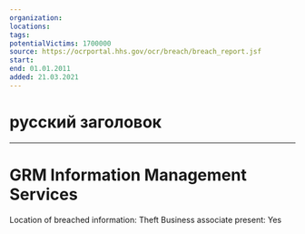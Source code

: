 ```yaml
---
organization: 
locations: 
tags: 
potentialVictims: 1700000
source: https://ocrportal.hhs.gov/ocr/breach/breach_report.jsf
start: 
end: 01.01.2011
added: 21.03.2021
---
```


# русский заголовок

---

# GRM Information Management Services

Location of breached information: Theft
Business associate present: Yes
